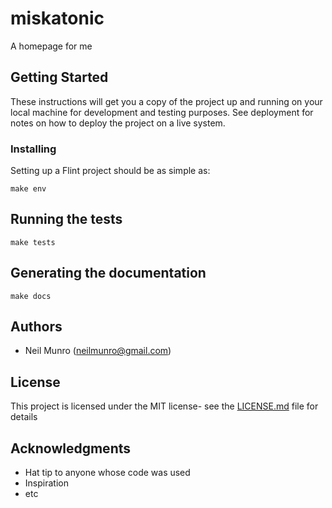 # miskatonic

A homepage for me

## Getting Started

These instructions will get you a copy of the project up and running on your local machine for development and testing purposes. See deployment for notes on how to deploy the project on a live system.

### Installing

Setting up a Flint project should be as simple as:

```
make env
```

## Running the tests

```
make tests
```

## Generating the documentation

```
make docs
```

## Authors

* Neil Munro (neilmunro@gmail.com)

## License

This project is licensed under the MIT license- see the [LICENSE.md](LICENSE.md) file for details

## Acknowledgments

* Hat tip to anyone whose code was used
* Inspiration
* etc


